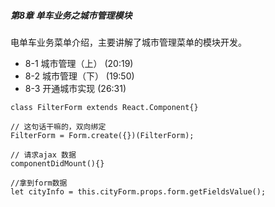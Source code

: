 ##### 第8章 单车业务之城市管理模块

电单车业务菜单介绍，主要讲解了城市管理菜单的模块开发。

-  8-1 城市管理（上） (20:19)
-  8-2 城市管理（下） (19:50)
-  8-3 开通城市实现 (26:31)



```react
class FilterForm extends React.Component{}

// 这句话干嘛的，双向绑定
FilterForm = Form.create({})(FilterForm);

// 请求ajax 数据
componentDidMount(){}

//拿到form数据
let cityInfo = this.cityForm.props.form.getFieldsValue();
        
```